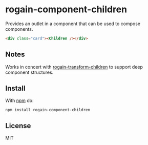 # rogain-component-children

Provides an outlet in a component that can be used to compose components.

```html
<div class="card"><Children /></div>
```

## Notes

Works in concert with [rogain-transform-children](https://github.com/krambuhl/regain-transform-children) to support deep component structures.

## Install 

With [npm](https://www.npmjs.com) do:

```
npm install rogain-component-children
```

## License

MIT